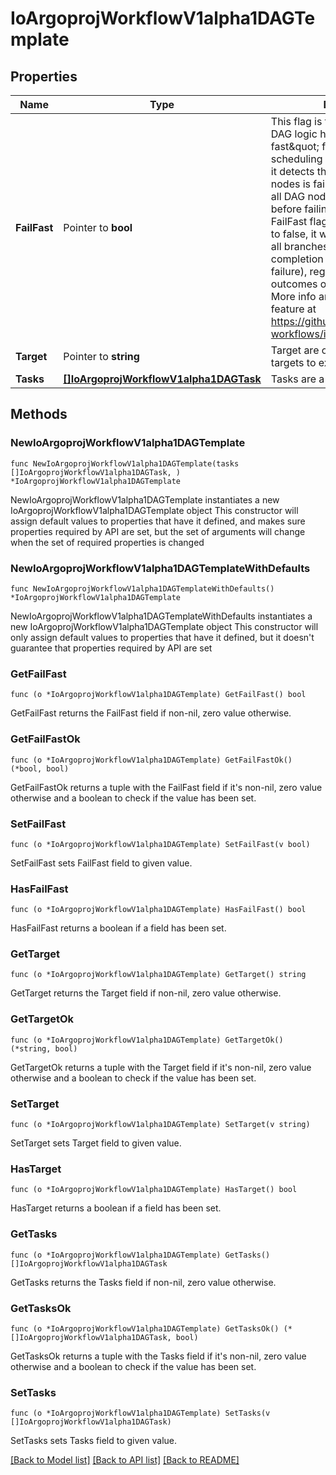 # IoArgoprojWorkflowV1alpha1DAGTemplate

## Properties

Name | Type | Description | Notes
------------ | ------------- | ------------- | -------------
**FailFast** | Pointer to **bool** | This flag is for DAG logic. The DAG logic has a built-in \&quot;fail fast\&quot; feature to stop scheduling new steps, as soon as it detects that one of the DAG nodes is failed. Then it waits until all DAG nodes are completed before failing the DAG itself. The FailFast flag default is true,  if set to false, it will allow a DAG to run all branches of the DAG to completion (either success or failure), regardless of the failed outcomes of branches in the DAG. More info and example about this feature at https://github.com/argoproj/argo-workflows/issues/1442 | [optional] 
**Target** | Pointer to **string** | Target are one or more names of targets to execute in a DAG | [optional] 
**Tasks** | [**[]IoArgoprojWorkflowV1alpha1DAGTask**](IoArgoprojWorkflowV1alpha1DAGTask.md) | Tasks are a list of DAG tasks | 

## Methods

### NewIoArgoprojWorkflowV1alpha1DAGTemplate

`func NewIoArgoprojWorkflowV1alpha1DAGTemplate(tasks []IoArgoprojWorkflowV1alpha1DAGTask, ) *IoArgoprojWorkflowV1alpha1DAGTemplate`

NewIoArgoprojWorkflowV1alpha1DAGTemplate instantiates a new IoArgoprojWorkflowV1alpha1DAGTemplate object
This constructor will assign default values to properties that have it defined,
and makes sure properties required by API are set, but the set of arguments
will change when the set of required properties is changed

### NewIoArgoprojWorkflowV1alpha1DAGTemplateWithDefaults

`func NewIoArgoprojWorkflowV1alpha1DAGTemplateWithDefaults() *IoArgoprojWorkflowV1alpha1DAGTemplate`

NewIoArgoprojWorkflowV1alpha1DAGTemplateWithDefaults instantiates a new IoArgoprojWorkflowV1alpha1DAGTemplate object
This constructor will only assign default values to properties that have it defined,
but it doesn't guarantee that properties required by API are set

### GetFailFast

`func (o *IoArgoprojWorkflowV1alpha1DAGTemplate) GetFailFast() bool`

GetFailFast returns the FailFast field if non-nil, zero value otherwise.

### GetFailFastOk

`func (o *IoArgoprojWorkflowV1alpha1DAGTemplate) GetFailFastOk() (*bool, bool)`

GetFailFastOk returns a tuple with the FailFast field if it's non-nil, zero value otherwise
and a boolean to check if the value has been set.

### SetFailFast

`func (o *IoArgoprojWorkflowV1alpha1DAGTemplate) SetFailFast(v bool)`

SetFailFast sets FailFast field to given value.

### HasFailFast

`func (o *IoArgoprojWorkflowV1alpha1DAGTemplate) HasFailFast() bool`

HasFailFast returns a boolean if a field has been set.

### GetTarget

`func (o *IoArgoprojWorkflowV1alpha1DAGTemplate) GetTarget() string`

GetTarget returns the Target field if non-nil, zero value otherwise.

### GetTargetOk

`func (o *IoArgoprojWorkflowV1alpha1DAGTemplate) GetTargetOk() (*string, bool)`

GetTargetOk returns a tuple with the Target field if it's non-nil, zero value otherwise
and a boolean to check if the value has been set.

### SetTarget

`func (o *IoArgoprojWorkflowV1alpha1DAGTemplate) SetTarget(v string)`

SetTarget sets Target field to given value.

### HasTarget

`func (o *IoArgoprojWorkflowV1alpha1DAGTemplate) HasTarget() bool`

HasTarget returns a boolean if a field has been set.

### GetTasks

`func (o *IoArgoprojWorkflowV1alpha1DAGTemplate) GetTasks() []IoArgoprojWorkflowV1alpha1DAGTask`

GetTasks returns the Tasks field if non-nil, zero value otherwise.

### GetTasksOk

`func (o *IoArgoprojWorkflowV1alpha1DAGTemplate) GetTasksOk() (*[]IoArgoprojWorkflowV1alpha1DAGTask, bool)`

GetTasksOk returns a tuple with the Tasks field if it's non-nil, zero value otherwise
and a boolean to check if the value has been set.

### SetTasks

`func (o *IoArgoprojWorkflowV1alpha1DAGTemplate) SetTasks(v []IoArgoprojWorkflowV1alpha1DAGTask)`

SetTasks sets Tasks field to given value.



[[Back to Model list]](../README.md#documentation-for-models) [[Back to API list]](../README.md#documentation-for-api-endpoints) [[Back to README]](../README.md)


